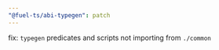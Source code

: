```yaml
---
"@fuel-ts/abi-typegen": patch
---
```


fix: `typegen` predicates and scripts not importing from `./common`
